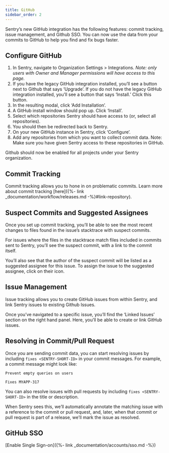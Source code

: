 ```yaml
---
title: GitHub
sidebar_order: 2
---
```

Sentry’s new GitHub integration has the following features: commit tracking, issue management, and Github SSO. You can now use the data from your commits to GitHub to help you find and fix bugs faster.

## Configure GitHub


1. In Sentry, navigate to Organization Settings > Integrations. *Note: only users with Owner and Manager permissions will have access to this page.*
2. If you have the legacy GitHub integration installed, you’ll see a button next to Github that says ‘Upgrade’. If you do not have the legacy GitHub integration installed, you’ll see a button that says ‘Install.’ Click this button.
3. In the resulting modal, click ‘Add Installation’.
4. A GitHub install window should pop up. Click ‘Install’.
5. Select which repositories Sentry should have access to (or, select all repositories).
6. You should then be redirected back to Sentry.
7. On your new GitHub instance in Sentry, click ‘Configure’.
8. Add any repositories from which you want to collect commit data. Note: Make sure you have given Sentry access to these repositories in GitHub.

Github should now be enabled for all projects under your Sentry organization.


## Commit Tracking

Commit tracking allows you to hone in on problematic commits. Learn more about commit tracking [here]({%- link _documentation/workflow/releases.md -%}#link-repository).

## Suspect Commits and Suggested Assignees

Once you set up commit tracking, you’ll be able to see the most recent changes to files found in the issue’s stacktrace with suspect commits.

For issues where the files in the stacktrace match files included in commits sent to Sentry, you’ll see the suspect commit, with a link to the commit itself.

You’ll also see that the author of the suspect commit will be listed as a suggested assignee for this issue. To assign the issue to the suggested assignee, click on their icon.

## Issue Management

Issue tracking allows you to create GitHub issues from within Sentry, and link Sentry issues to existing Github Issues.

Once you’ve navigated to a specific issue, you’ll find the ‘Linked Issues’ section on the right hand panel. Here, you’ll be able to create or link GitHub issues.

## Resolving in Commit/Pull Request

Once you are sending commit data, you can start resolving issues by including `fixes <SENTRY-SHORT-ID>` in your commit messages. For example, a commit message might look like:

```
Prevent empty queries on users

Fixes MYAPP-317
```

You can also resolve issues with pull requests by including `fixes <SENTRY-SHORT-ID>` in the title or description.

When Sentry sees this, we’ll automatically annotate the matching issue with a reference to the commit or pull request, and, later, when that commit or pull request is part of a release, we’ll mark the issue as resolved.

## GitHub SSO

[Enable Single Sign-on]({%- link _documentation/accounts/sso.md -%})
